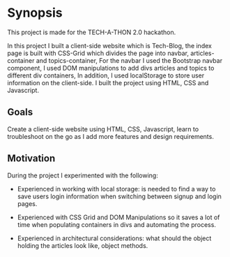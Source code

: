 # Synopsis

This project is made for the TECH-A-THON 2.0 hackathon.

In this project I built a client-side website which is Tech-Blog, the index page is built with CSS-Grid which divides the page into navbar, articles-container and topics-container,
For the navbar I used the Bootstrap navbar component, I used DOM manipulations to add divs articles and topics to different div containers,
In addition, I used localStorage to store user information on the client-side. I built the project using HTML, CSS and Javascript.

## Goals

Create a client-side website using HTML, CSS, Javascript, learn to troubleshoot on the go as I add more features and design requirements.

## Motivation

During the project I experimented with the following:

- Experienced in working with local storage: is needed to find a way to save users login information when switching between signup and login pages.

- Experienced with CSS Grid and DOM Manipulations so it saves a lot of time when populating containers in divs and automating the process.

- Experienced in architectural considerations: what should the object holding the articles look like, object methods.



